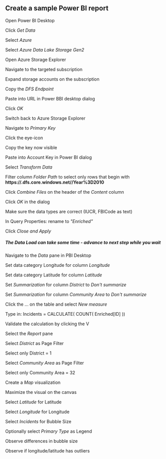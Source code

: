 ## Create a sample Power BI report

Open Power BI Desktop

Click *Get Data*

Select *Azure*

Select *Azure Data Lake Storage Gen2*

Open Azure Storage Explorer

Navigate to the targeted subscription

Expand storage accounts on the subscription

Copy the *DFS Endpoint*

Paste into URL in Power BBI desktop dialog

Click *OK*

Switch back to Azure Storage Explorer

Navigate to *Primary Key*

Click the eye-icon

Copy the key now visible

Paste into Account Key in Power BI dialog

Select *Transform Data*

Filter column *Folder Path* to select only rows that begin with **https://<insert storage account>.dfs.core.windows.net/<insert path>/Year%3D2010**

Click *Combine Files* on the header of the *Content* column

Click *OK* in the dialog

Make sure the data types are correct (IUCR, FBICode as text)

In Query Properties: rename to *"Enriched"*

Click *Close and Apply*

##### The Data Load can take some time - advance to next step while you wait

Navigate to the *Data* pane in PBI Desktop

Set data category Longitude for column *Longitude*

Set data category Latitude for column *Latitude*

Set *Summarization* for column *District* to *Don't summarize*

Set *Summarization* for column *Community Area* to *Don't summarize*

Click the ... on the table and select *New measure*

Type in: Incidents = CALCULATE( COUNT( Enriched[ID] ))

Validate the calculation by clicking the V

Select the *Report* pane

Select *District* as Page Filter

Select only District = 1

Select *Community Area* as Page Filter

Select only Community Area = 32

Create a *Map* visualization

Maximize the visual on the canvas

Select *Latitude* for Latitude

Select *Longitude* for Longitude

Select *Incidents* for Bubble Size

Optionally select *Primary Type* as Legend

Observe differences in bubble size

Observe if longitude/latitude has outliers
